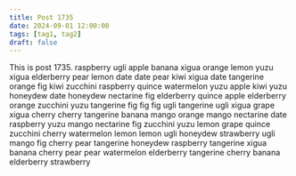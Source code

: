 ```yaml
---
title: Post 1735
date: 2024-09-01 12:00:00
tags: [tag1, tag2]
draft: false
---
```

This is post 1735.
raspberry
ugli
apple
banana
xigua
orange
lemon
yuzu
xigua
elderberry
pear
lemon
date
date
pear
kiwi
xigua
date
tangerine
orange
fig
kiwi
zucchini
raspberry
quince
watermelon
yuzu
apple
kiwi
yuzu
honeydew
date
honeydew
nectarine
fig
elderberry
quince
apple
elderberry
orange
zucchini
yuzu
tangerine
fig
fig
fig
ugli
tangerine
ugli
xigua
grape
xigua
cherry
cherry
tangerine
banana
mango
orange
mango
nectarine
date
raspberry
yuzu
mango
nectarine
fig
zucchini
yuzu
lemon
grape
quince
zucchini
cherry
watermelon
lemon
lemon
ugli
honeydew
strawberry
ugli
mango
fig
cherry
pear
tangerine
honeydew
raspberry
tangerine
xigua
banana
cherry
pear
pear
watermelon
elderberry
tangerine
cherry
banana
elderberry
strawberry
